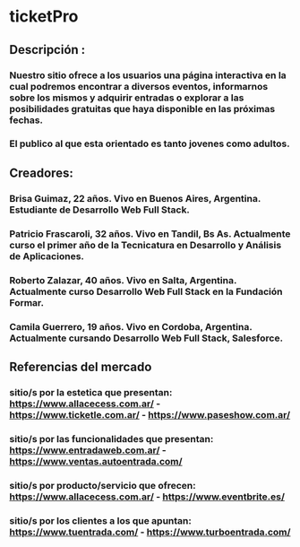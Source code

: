 # ticketPro 

## Descripción :

### Nuestro sitio ofrece a los usuarios una página interactiva en la cual podremos encontrar a diversos eventos, informarnos sobre los mismos y adquirir entradas o explorar a las posibilidades gratuitas que haya disponible en las próximas fechas.

### El publico al que esta orientado es tanto jovenes como adultos.

## Creadores:

### Brisa Guimaz, 22 años. Vivo en Buenos Aires, Argentina. Estudiante de Desarrollo Web Full Stack.

### Patricio Frascaroli, 32 años. Vivo en Tandil, Bs As. Actualmente curso el primer año de la Tecnicatura en Desarrollo y Análisis de Aplicaciones.

### Roberto Zalazar, 40 años. Vivo en Salta, Argentina. Actualmente curso  Desarrollo Web Full Stack en la Fundación Formar.

### Camila Guerrero, 19 años. Vivo en Cordoba, Argentina. Actualmente cursando Desarrollo Web Full Stack, Salesforce.

## Referencias del mercado

### sitio/s por la estetica que presentan: https://www.allacecess.com.ar/ - https://www.ticketle.com.ar/ - https://www.paseshow.com.ar/

### sitio/s por las funcionalidades que presentan: https://www.entradaweb.com.ar/ - https://www.ventas.autoentrada.com/

### sitio/s por producto/servicio que ofrecen: https://www.allacecess.com.ar/ - https://www.eventbrite.es/

### sitio/s por los clientes a los que apuntan: https://www.tuentrada.com/ - https://www.turboentrada.com/
